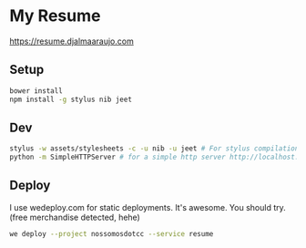 # My Resume
https://resume.djalmaaraujo.com

## Setup
```bash
bower install
npm install -g stylus nib jeet
```

## Dev
```bash
stylus -w assets/stylesheets -c -u nib -u jeet # For stylus compilation
python -m SimpleHTTPServer # for a simple http server http://localhost:8000
```

## Deploy
I use wedeploy.com for static deployments. It's awesome. You should try. (free merchandise detected, hehe)

```bash
we deploy --project nossomosdotcc --service resume
```
